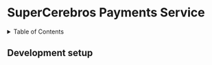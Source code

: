 # SuperCerebros Payments Service

<details>
  <summary>Table of Contents</summary>
  
- [SuperCerebros Payments Service](#supercerebros-payments-service)
  - [Development setup](#development-setup)

</details>

## Development setup
